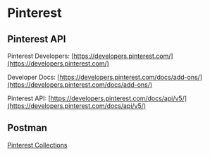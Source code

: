 # Pinterest

## Pinterest API

Pinterest Developers: [https://developers.pinterest.com/](https://developers.pinterest.com/)

Developer Docs: [https://developers.pinterest.com/docs/add-ons/](https://developers.pinterest.com/docs/add-ons/)

Pinterest API: [https://developers.pinterest.com/docs/api/v5/](https://developers.pinterest.com/docs/api/v5/)

## Postman

[Pinterest Collections](https://www.postman.com/pinterest/pinterest-collections/overview)
